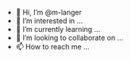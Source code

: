 - 👋 Hi, I’m @m-langer
- 👀 I’m interested in ...
- 🌱 I’m currently learning ...
- 💞️ I’m looking to collaborate on ...
- 📫 How to reach me ...

<!---
m-langer/m-langer is a ✨ special ✨ repository because its `README.md` (this file) appears on your GitHub profile.
You can click the Preview link to take a look at your changes.
--->
